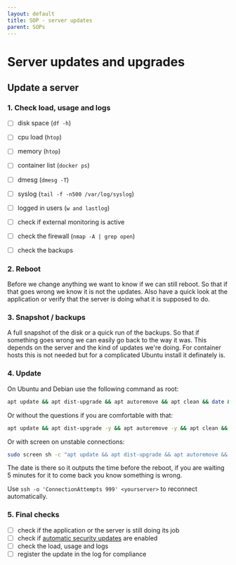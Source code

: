 ```yaml
---
layout: default
title: SOP - server updates
parent: SOPs
---
```


# Server updates and upgrades

## Update a server

### 1. Check load, usage and logs

- [ ] disk space (`df -h`)
- [ ] cpu load (`htop`)
- [ ] memory (`htop`)
- [ ] container list (`docker ps`)
- [ ] dmesg (`dmesg -T`)
- [ ] syslog (`tail -f -n500 /var/log/syslog`)
- [ ] logged in users (`w and lastlog`)

- [ ] check if external monitoring is active
- [ ] check the firewall (`nmap -A | grep open`)
- [ ] check the backups

### 2. Reboot

Before we change anything we want to know if we can
still reboot. So that if that goes wrong we know it
is not the updates. Also have a quick look at the
application or verify that the server is doing what
it is supposed to do.

### 3. Snapshot / backups

A full snapshot of the disk or a quick run of the
backups. So that if something goes wrong we can easily
go back to the way it was. This depends on the server
and the kind of updates we're doing. For container hosts
this is not needed but for a complicated Ubuntu install
it definately is.

### 4. Update

On Ubuntu and Debian use the following command as root:

```bash
apt update && apt dist-upgrade && apt autoremove && apt clean && date && reboot
```

Or without the questions if you are comfortable with that:

```bash
apt update && apt dist-upgrade -y && apt autoremove -y && apt clean && date && reboot
```

Or with screen on unstable connections:

```bash
sudo screen sh -c "apt update && apt dist-upgrade && apt autoremove && apt clean && date && reboot"
```

The date is there so it outputs the time before the reboot,
if you are waiting 5 minutes for it to come back you know
something is wrong.

Use `ssh -o 'ConnectionAttempts 999' <yourserver>` to reconnect automatically.

### 5. Final checks

- [ ] check if the application or the server is still doing its job
- [ ] check if [automatic security updates](https://docs.aikedejongste.nl/linux/apt.html) are enabled
- [ ] check the load, usage and logs
- [ ] register the update in the log for compliance
